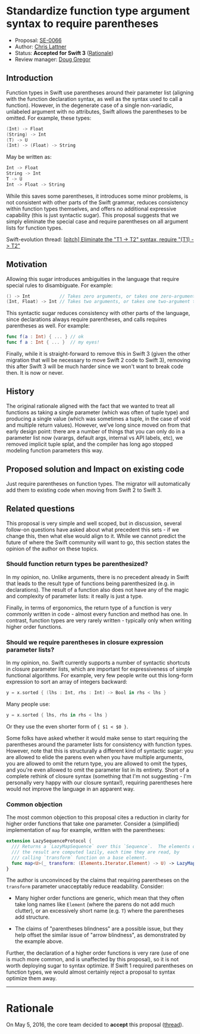 # Standardize function type argument syntax to require parentheses

* Proposal: [SE-0066](https://github.com/apple/swift-evolution/blob/master/proposals/0066-standardize-function-type-syntax.md)
* Author: [Chris Lattner](https://github.com/lattner)
* Status: **Accepted for Swift 3** ([Rationale](#rationale))
* Review manager: [Doug Gregor](https://github/com/DougGregor)

## Introduction

Function types in Swift use parentheses around their parameter list (aligning
with the function declaration syntax, as well as the syntax used to call a
function).  However, in the degenerate case of a single non-variadic, unlabeled
argument with no attributes, Swift allows the parentheses to be omitted.  For
example, these types:

```swift
(Int) -> Float
(String) -> Int
(T) -> U
(Int) -> (Float) -> String
```

May be written as:

```swift
Int -> Float
String -> Int
T -> U
Int -> Float -> String
```

While this saves some parentheses, it introduces some minor problems, is not
consistent with other parts of the Swift grammar, reduces consistency within
function types themselves, and offers no additional expressive capability (this
is just syntactic sugar).  This proposal suggests that we simply eliminate the
special case and require parentheses on all argument lists for function types.

Swift-evolution thread: [\[pitch\] Eliminate the "T1 -> T2" syntax, require "(T1) -> T2"](https://lists.swift.org/pipermail/swift-evolution/Week-of-Mon-20160411/014986.html)

## Motivation

Allowing this sugar introduces ambiguities in the language that require special
rules to disambiguate.  For example:

```swift
() -> Int           // Takes zero arguments, or takes one zero-argument parameter?
(Int, Float) -> Int // Takes two arguments, or takes one two-argument tuple?
```

This syntactic sugar reduces consistency with other parts of the language, since
declarations always require parentheses, and calls requires parentheses as well.
For example:

```swift
func f(a : Int) { ... } // ok
func f a : Int { ... }  // my eyes!
```

Finally, while it is straight-forward to remove this in Swift 3 (given the other
migration that will be necessary to move Swift 2 code to Swift 3), removing this
after Swift 3 will be much harder since we won't want to break code then.  It is
now or never.

## History

The original rationale aligned with the fact that we wanted to treat all
functions as taking a single parameter (which was often of tuple type) and
producing a single value (which was sometimes a tuple, in the case of void and
multiple return values).  However, we’ve long since moved on from that early
design point: there are a number of things that you can only do in a parameter
list now (varargs, default args, internal vs API labels, etc), we removed
implicit tuple splat, and the compiler has long ago stopped modeling function 
parameters this way.

## Proposed solution and Impact on existing code

Just require parentheses on function types.  The migrator will automatically
add them to existing code when moving from Swift 2 to Swift 3.

## Related questions

This proposal is very simple and well scoped, but in discussion, several
follow-on questions have asked about what precedent this sets - if we change 
this, then what else would align to it.  While we cannot predict the future of
where the Swift community will want to go, this section states the opinion of 
the author on these topics.

### Should function return types be parenthesized?

In my opinion, no.  Unlike arguments, there is no precedent already in Swift
that leads to the result type of functions being parenthesized (e.g. in
declarations).  The result of a function also does not have any of the magic and
complexity of parameter lists: it really is just a type.

Finally, in terms of ergonomics, the return type of a function is very commonly
written in code - almost every function and method has one.  In contrast, 
function types are very rarely written - typically only when writing higher
order functions.

### Should we require parentheses in closure expression parameter lists?

In my opinion, no.  Swift currently supports a number of syntactic shortcuts in
closure parameter lists, which are important for expressiveness of simple
functional algorithms.  For example, very few people write out this long-form
expression to sort an array of integers backward:

```swift
y = x.sorted { (lhs : Int, rhs : Int) -> Bool in rhs < lhs }
```

Many people use:

```swift
y = x.sorted { lhs, rhs in rhs < lhs }
```

Or they use the even shorter form of `{ $1 < $0 }`.

Some folks have asked
whether it would make sense to start requiring the parentheses around the
parameter lists for consistency with function types.  However, note that this is
structurally a different kind of syntactic sugar: you are allowed to elide the
parens even when you have multiple arguments, you are allowed to omit the return
type, you are allowed to omit the types, and you're even allowed to omit the
parameter list in its entirety.  Short of a complete rethink of closure syntax
(something that I'm not suggesting - I'm personally very happy with our 
closure syntax!), requiring parentheses here would not improve the language in an
apparent way.

### Common objection

The most common objection to this proposal cites a reduction in clarity for 
higher order functions that take one parameter.  Consider a (simplified)
implementation of `map` for example, written with the parentheses:

```swift
extension LazySequenceProtocol {
  /// Returns a `LazyMapSequence` over this `Sequence`.  The elements of
  /// the result are computed lazily, each time they are read, by
  /// calling `transform` function on a base element.
  func map<U>(_ transform: (Elements.Iterator.Element) -> U) -> LazyMapSequence<Self.Elements, U>
}
```

The author is unconvinced by the claims that requiring parentheses on the
`transform` parameter unacceptably reduce readability.  Consider:

 * Many higher order functions are generic, which mean that they often take
   long names like `Element` (where the parens do not add much clutter), or
   an excessively short name (e.g. `T`) where the parentheses add structure.

 * The claims of "parentheses blindness" are a possible issue, but they help
   offset the similar issue of "arrow blindness", as demonstrated by the
   example above.

Further, the declaration of a higher order functions is very rare (use of one is
much more common, and is unaffected by this proposal), so it is not worth
deploying sugar to syntax optimize.  If Swift 1 required parentheses on
function types, we would almost certainly reject a proposal to syntax optimize
them away.


-------------------------------------------------------------------------------

# Rationale

On May 5, 2016, the core team decided to **accept** this proposal ([thread](http://thread.gmane.org/gmane.comp.lang.swift.evolution/16245)).
